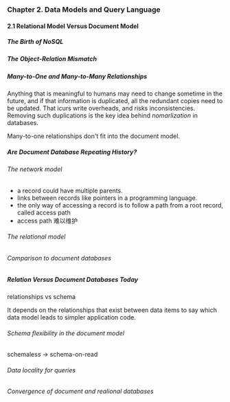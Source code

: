 ### Chapter 2. Data Models and Query Language

#### 2.1 Relational Model Versus Document Model



##### The Birth of NoSQL



##### The Object-Relation Mismatch



##### Many-to-One and Many-to-Many Relationships

Anything that is meaningful to humans may need to change sometime in the future, and if that information is duplicated, all the redundant  copies need to be updated. That icurs write overheads, and risks inconsistencies. Removing such duplications is the key idea behind *nomarlization* in databases.



Many-to-one relationships don't fit into the document model.



##### Are Document Database Repeating History?

###### The network model

- a record could have multiple parents.
- links between records like pointers in a programming language.
- the only way of accessing a record is to follow a path from a root record, called access path
- access path 难以维护



###### The relational model



###### Comparison to document databases



##### Relation Versus Document Databases Today

relationships vs schema

It depends on the relationships that exist between data items to say which data model leads to simpler application code.



###### Schema flexibility in the document model

schemaless -> schema-on-read



###### Data locality for queries



###### Convergence of document and realional databases






